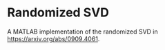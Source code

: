 # Randomized SVD

A MATLAB implementation of the randomized SVD in https://arxiv.org/abs/0909.4061. 
